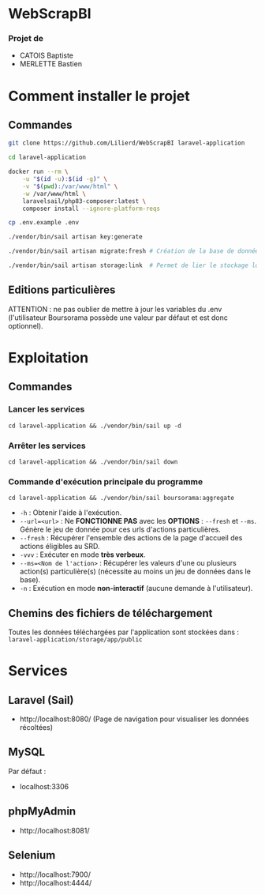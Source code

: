 # WebScrapBI
### Projet de
- CATOIS Baptiste
- MERLETTE Bastien

# Comment installer le projet
## Commandes
```bash
git clone https://github.com/Lilierd/WebScrapBI laravel-application

cd laravel-application

docker run --rm \
    -u "$(id -u):$(id -g)" \
    -v "$(pwd):/var/www/html" \
    -w /var/www/html \
    laravelsail/php83-composer:latest \
    composer install --ignore-platform-reqs

cp .env.example .env

./vendor/bin/sail artisan key:generate

./vendor/bin/sail artisan migrate:fresh # Création de la base de données (permet une réinitialisation également)

./vendor/bin/sail artisan storage:link  # Permet de lier le stockage local avec le stockage du docker.
```
## Editions particulières
ATTENTION : ne pas oublier de mettre à jour les variables du .env (l'utilisateur Boursorama possède une valeur par défaut et est donc optionnel).

# Exploitation
## Commandes
### Lancer les services
`cd laravel-application && ./vendor/bin/sail up -d`
### Arrêter les services
`cd laravel-application && ./vendor/bin/sail down`
### Commande d'exécution principale du programme
`cd laravel-application && ./vendor/bin/sail boursorama:aggregate`
- `-h` : Obtenir l'aide à l'exécution.
- `--url=<url>` : Ne **FONCTIONNE PAS** avec les **OPTIONS** : `--fresh` et `--ms`. Génère le jeu de donnée pour ces urls d'actions particulières.
- `--fresh` : Récupérer l'ensemble des actions de la page d'accueil des actions éligibles au SRD.
- `-vvv` : Exécuter en mode **très verbeux**.
- `--ms=<Nom de l'action>` : Récupérer les valeurs d'une ou plusieurs action(s) particulière(s) (nécessite au moins un jeu de données dans le base).
- `-n` : Exécution en mode **non-interactif** (aucune demande à l'utilisateur).
## Chemins des fichiers de téléchargement
Toutes les données téléchargées par l'application sont stockées dans :
`laravel-application/storage/app/public`

# Services
## Laravel (Sail)
- http://localhost:8080/ (Page de navigation pour visualiser les données récoltées)
## MySQL
Par défaut :
- localhost:3306
## phpMyAdmin
- http://localhost:8081/
## Selenium
- http://localhost:7900/
- http://localhost:4444/


